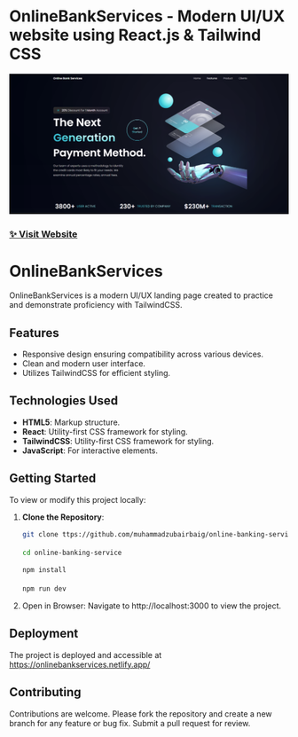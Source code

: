 # OnlineBankServices - Modern UI/UX website using React.js & Tailwind CSS

![OnlineBankServices](src/assets/landing-page.png)

### [✨ Visit Website](https://onlinebankservices.netlify.app/)


# OnlineBankServices

OnlineBankServices is a modern UI/UX landing page created to practice and demonstrate proficiency with TailwindCSS.

## Features

- Responsive design ensuring compatibility across various devices.
- Clean and modern user interface.
- Utilizes TailwindCSS for efficient styling.

## Technologies Used

- **HTML5**: Markup structure.
- **React**: Utility-first CSS framework for styling.
- **TailwindCSS**: Utility-first CSS framework for styling.
- **JavaScript**: For interactive elements.

## Getting Started

To view or modify this project locally:

1. **Clone the Repository**:
   ```bash
   git clone ttps://github.com/muhammadzubairbaig/online-banking-service.git

   cd online-banking-service
    ```
    ```bash
    npm install

    npm run dev
    ```

2. Open in Browser: Navigate to http://localhost:3000 to view the project.

## Deployment
The project is deployed and accessible at https://onlinebankservices.netlify.app/


## Contributing
Contributions are welcome. Please fork the repository and create a new branch for any feature or bug fix. Submit a pull request for review.



